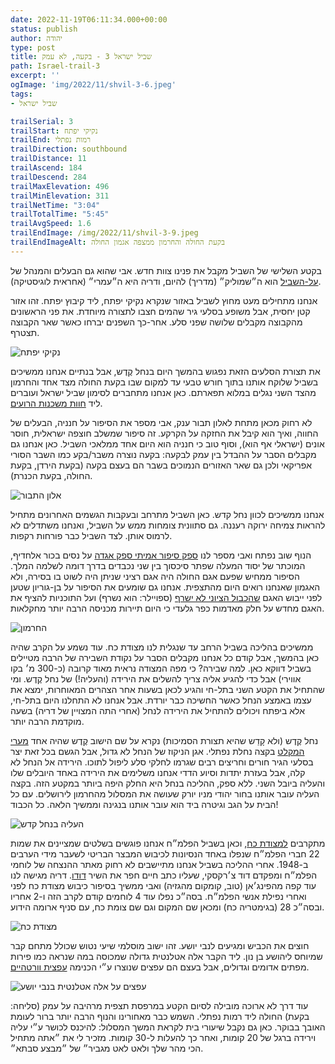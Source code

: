 ```yaml
---
date: 2022-11-19T06:11:34.000+00:00
status: publish
author: יהודה
type: post
title: שביל ישראל 3 - בקעה, לא עמק
path: Israel-trail-3
excerpt: ''
ogImage: 'img/2022/11/shvil-3-6.jpeg'
tags:
- שביל ישראל

trailSerial: 3
trailStart: נקיקי יפתח
trailEnd: רמות נפתלי
trailDirection: southbound
trailDistance: 11
trailAscend: 184
trailDescend: 284
trailMaxElevation: 496
trailMinElevation: 311
trailNetTime: "3:04"
trailTotalTime: "5:45"
trailAvgSpeed: 1.6
trailEndImage: /img/2022/11/shvil-3-9.jpeg
trailEndImageAlt: בקעת החולה והחרמון ממצפה אגמון החולה
---
```


בקטע השלישי של השביל מקבל את פנינו צוות חדש. אבי שהוא גם הבעלים והמנהל של [על-השביל](https://www.al-hashvil.co.il) הוא ה״שמוליק״ (מדריך) להיום, ודריה היא ה״עמרי״ (אחראית לוגיסטיקה). 

אנחנו מתחילים מעט מחוץ לשביל באזור שנקרא נקיקי יפתח, ליד קיבוץ יפתח. זהו אזור קטן יחסית, אבל משופע בסלעי גיר שהמים חצבו לתצורה מיוחדת. את פני הראשונים מהקבוצה מקבלים שלושה שפני סלע. אחר-כך השפנים יברחו כאשר שאר הקבוצה תצטרף.

![נקיקי יפתח](/img/2022/11/shvil-3-1.jpeg "נקיקי יפתח")

את תצורת הסלעים הזאת נפגוש בהמשך היום בנחל קֶדֶש, אבל בנתיים אנחנו ממשיכים בשביל שלוקח אותנו בתוך חורש טבעי עד למקום שבו בקעת החולה מצד אחד והחרמון מהצד השני נגלים במלוא תפארתם. כאן אנחנו מתחברים לסימון שביל ישראל ועוברים ליד [חוות משכנות הרועים](https://amudanan.co.il/w/P52929).

 לא רחוק מכאן מתחת לאלון תבור ענק, אבי מספר את הסיפור על חנניה, הבעלים של החווה, ואיך הוא קיבל את החזקה על הקרקע. זה סיפור שמשלב חוצפה ישראלית, חוסר אונים (ישראלי אף הוא), וסוף טוב כי חנניה הוא היום אחד ממלאכי השביל. כאן אנחנו גם מקבלים הסבר על ההבדל בין עמק לבקעה: בקעה נוצרה משבר/בקע כמו השבר הסורי אפריקאי ולכן גם שאר האזורים הנמוכים בשבר הם בעצם בקעה (בקעת הירדן, בקעת החולה, בקעת הכנרת). 

![אלון התבור](/img/2022/11/shvil-3-3.jpeg "אלון התבור")

אנחנו ממשיכים לכוון נחל קדש. כאן השביל מתרחב ובעקבות הגשמים האחרונים מתחיל להראות צמיחה ירוקה רעננה. גם סתוונית צומחות ממש על השביל, ואנחנו משתדלים לא לרמוס אותן. לצד השביל כבר פורחות רקפות.

הנוף שוב נפתח ואבי מספר לנו [ספק סיפור אמיתי ספק אגדה](https://www.mesaper.co.il/Default.aspx?ID=578c27a2-b61f-437c-8f3f-82781b900cf0) על נסים בכור אלחדיף, המוכתר של יסוד המעלה שפתר סיכסוך בין שני נכבדים בדרך דומה לשלמה המלך. הסיפור ממחיש שפעם אגם החולה היה אגם רציני שניתן היה לשוט בו בסירה, ולא האגמון שאנחנו רואים היום מהתצפית. אנחנו גם שומעים את הסיפור על בן-גוריון שטען לפני ייבוש האגם [שהכבול הציוני לא ישרף](https://www.haaretz.co.il/nature/2019-05-03/ty-article-magazine/.premium/0000017f-dec0-df62-a9ff-ded7a84d0000) (ספויילר: הוא נשרף) ועל התוכניות להציף את האגם מחדש על חלק מאדמות כפר גלעדי כי היום תיירות מכניסה הרבה יותר מחקלאות. 

![החרמון](/img/2022/11/shvil-3-4.jpeg "החרמון")

ממשיכים בהליכה בשביל הרחב עד שנגלית לנו מצודת כח. עוד נשמע על הקרב שהיה כאן בהמשך, אבל קודם כל אנחנו מקבלים הסבר על נקודת השבירה של הרבה מטיילים בשביל דווקא כאן. למה שבירה? כי מפה המצודה נראית מאוד קרובה (כ-300 מ׳ בקו אווירי) אבל כדי להגיע אליה צריך להשלים את הירידה (והעליה!) של נחל קֶדֶש. ומי שהתחיל את הקטע השני בתל-חי והגיע לכאן בשעות אחר הצהרים המאוחרות, ימצא את עצמו באמצע הנחל כאשר החשיכה כבר יורדת. אבל אנחנו לא התחלנו היום בתל-חי, אלא ביפתח ויכולים להתחיל את הירידה לנחל (אחרי התה המצויין של דריה) בשעה מוקדמת הרבה יותר. 

נחל קֶדֶש (ולא קָדֵש שהיא תצורת הסמיכות) נקרא על שם הישוב קֶדֶש שהיה אחד [מערי המקלט](https://www.mgketer.org/mikra/6/21/32/mn) בקצה נחלת נפתלי. אגן הניקוז של הנחל לא גדול, אבל הגשם בכל זאת יצר בסלעי הגיר חורים וחריצים רבים שגרמו לחלקי סלע ליפול לתוכו. הירידה אל הנחל לא קלה, אבל בעזרת יתדות וסיוע הדדי אנחנו משלימים את הירידה באחד היובלים שלו והעליה ביובל השני. ללא ספק, ההליכה בנחל היא החלק היפה ביותר במקטע הזה. בקצה העליה עובר אותנו בחור יהודי מניו יורק שעושה את המסלול מהחרמון לירושלים. עם כל הבית על הגב וגיטרה ביד הוא עובר אותנו בנגינה וממשיך הלאה. כל הכבוד!

![העליה בנחל קדש](/img/2022/11/shvil-3-6.jpeg "העליה בנחל קדש")

מתקרבים [למצודת כח](https://he.wikipedia.org/wiki/מצודת_כ%22ח), וכאן בשביל הפלמ״ח אנחנו פוגשים בשלטים שמציינים את שמות 22 חברי הפלמ״ח שנפלו באחד הנסיונות לכיבוש המבצר הבריטי לשעבר מידי הערבים ב-1948. אחרי ההליכה בשביל אנחנו מתיישבים לא רחוק מאתר ההנצחה של לוחמי הפלמ״ח ומפקדם דוד צ׳רקסקי, שעליו כתב חיים חפר את השיר [דודו](https://www.zemereshet.co.il/m/song.asp?id=432). דריה מגישה לנו עוד קפה מהפינג׳אן (טוב, קומקום  מהגזיה) ואבי ממשיך בסיפור כיבוש מצודת כח לפני ואחרי נפילת אנשי הפלמ״ח. בסה״כ נפלו עוד 4 לוחמים קודם לקרב הזה ו-2 אחריו ובסה״כ 28 (בגימטריה כח) ומכאן שם המקום וגם שם צומת כח, עם סניף ארומה הידוע. 

![מצודת כח](/img/2022/11/shvil-3-7.jpeg "מצודת כח")

חוצים את הכביש ומגיעים לנבי יושע. זהו ישוב מוסלמי שיעי נטוש שכולל מתחם קבר שמיוחס ליהושע בן נון. ליד הקבר אלה אטלנטית גדולה שמכוסה במה שנראה כמו פירות מפתים אדומים וגדולים, אבל בעצם הם עפצים שנוצרו ע״י הכנימה [עפצית וורטהיים](https://www.wildflowers.co.il/hebrew/plant.asp?ID=386). 

![עפצים על אלה אטלנטית בנבי יושע](/img/2022/11/shvil-3-8.jpeg "עפצים על אלה אטלנטית בנבי יושע")

עוד דרך לא ארוכה מובילה לסיום הקטע במרפסת תצפית מרהיבה על עמק (סליחה: בקעת) החולה ליד רמות נפתלי. השמש כבר מאחורינו והנוף הרבה יותר ברור לעומת האובך בבוקר. כאן גם נקבל שיעורי בית לקראת המשך המסלול: להיכנס לכושר ע״י עליה וירידה ברגל של 20 קומות, ואחר כך להעלות ל-30 קומות. מזכיר לי את ״אתה מתחיל הכי מהר שלך ולאט לאט מגביר״ של ״מבצע סבתא״. 
